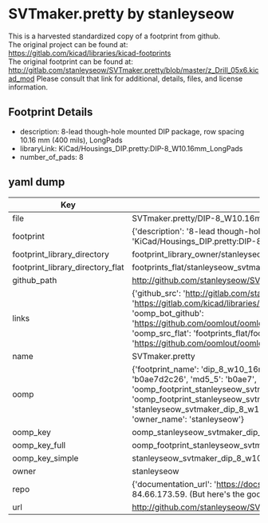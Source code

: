 # SVTmaker.pretty by stanleyseow  
This is a harvested standardized copy of a footprint from github.  
The original project can be found at:  
https://gitlab.com/kicad/libraries/kicad-footprints  
The original footprint can be found at:
http://gitlab.com/stanleyseow/SVTmaker.pretty/blob/master/z_Drill_05x6.kicad_mod
Please consult that link for additional, details, files, and license information.  
## Footprint Details
* description: 8-lead though-hole mounted DIP package, row spacing 10.16 mm (400 mils), LongPads  
* libraryLink: KiCad/Housings_DIP.pretty:DIP-8_W10.16mm_LongPads  
* number_of_pads: 8  
## yaml dump  
| Key | Value |  
| --- | --- |  
| file | SVTmaker.pretty/DIP-8_W10.16mm_LongPads.kicad_mod |  
| footprint | {'description': '8-lead though-hole mounted DIP package, row spacing 10.16 mm (400 mils), LongPads', 'libraryLink': 'KiCad/Housings_DIP.pretty:DIP-8_W10.16mm_LongPads', 'number_of_pads': 8} |  
| footprint_library_directory | footprint_library_owner/stanleyseow_SVTmaker.pretty |  
| footprint_library_directory_flat | footprints_flat/stanleyseow_svtmaker_dip_8_w10_16mm_longpads/working |  
| github_path | http://github.com/stanleyseow/SVTmaker.pretty/blob/master/DIP-8_W10.16mm_LongPads.kicad_mod |  
| links | {'github_src': 'http://gitlab.com/stanleyseow/SVTmaker.pretty/blob/master/z_Drill_05x6.kicad_mod', 'github_src_repo': 'https://gitlab.com/kicad/libraries/kicad-footprints', 'oomp_bot': 'footprints/stanleyseow_svtmaker_dip_8_w10_16mm_longpads/working', 'oomp_bot_github': 'https://github.com/oomlout/oomlout_oomp_footprint_bot/tree/main/footprints/stanleyseow_svtmaker_dip_8_w10_16mm_longpads/working', 'oomp_src_flat': 'footprints_flat/footprints_flat/stanleyseow_svtmaker_dip_8_w10_16mm_longpads/working', 'oomp_src_flat_github': 'https://github.com/oomlout/oomlout_oomp_footprint_src/tree/main/footprints_flat/stanleyseow_svtmaker_dip_8_w10_16mm_longpads/working'} |  
| name | SVTmaker.pretty |  
| oomp | {'footprint_name': 'dip_8_w10_16mm_longpads', 'library_name': 'svtmaker', 'md5': 'b0ae7d2c26cbab7b9fa6903198b45ec1', 'md5_10': 'b0ae7d2c26', 'md5_5': 'b0ae7', 'md5_6': 'b0ae7d', 'oomp_key': 'oomp_stanleyseow_svtmaker_dip_8_w10_16mm_longpads', 'oomp_key_extra': 'oomp_footprint_stanleyseow_svtmaker_dip_8_w10_16mm_longpads', 'oomp_key_full': 'oomp_footprint_stanleyseow_svtmaker_dip_8_w10_16mm_longpads_b0ae7d', 'oomp_key_simple': 'stanleyseow_svtmaker_dip_8_w10_16mm_longpads', 'original_filename': 'SVTmaker.pretty/DIP-8_W10.16mm_LongPads.kicad_mod', 'owner_name': 'stanleyseow'} |  
| oomp_key | oomp_stanleyseow_svtmaker_dip_8_w10_16mm_longpads |  
| oomp_key_full | oomp_footprint_stanleyseow_svtmaker_dip_8_w10_16mm_longpads |  
| oomp_key_simple | stanleyseow_svtmaker_dip_8_w10_16mm_longpads |  
| owner | stanleyseow |  
| repo | {'documentation_url': 'https://docs.github.com/rest/overview/resources-in-the-rest-api#rate-limiting', 'message': "API rate limit exceeded for 84.66.173.59. (But here's the good news: Authenticated requests get a higher rate limit. Check out the documentation for more details.)"} |  
| url | http://github.com/stanleyseow/SVTmaker.pretty |  


